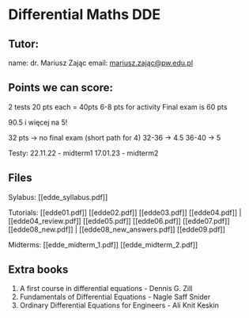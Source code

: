 # Differential Maths DDE

## Tutor:
name: dr. Mariusz Zając 
email: mariusz.zając@pw.edu.pl

## Points we can score:
2 tests 20 pts each = 40pts
6-8 pts for activity
Final exam is 60 pts

90.5 i więcej na 5!

32 pts -> no final exam (short path for 4)
32-36 -> 4.5
36-40 -> 5

Testy:
22.11.22 - midterm1
17.01.23 - midterm2

## Files
Sylabus:
[[edde_syllabus.pdf]]

Tutorials:
[[edde01.pdf]]
[[edde02.pdf]]
[[edde03.pdf]]
[[edde04.pdf]] | [[edde04_review.pdf]]
[[edde05.pdf]]
[[edde06.pdf]]
[[edde07.pdf]]
[[edde08_new.pdf]] | [[edde08_new_answers.pdf]]
[[edde09.pdf]]

Midterms:
[[edde_midterm_1.pdf]]
[[edde_midterm_2.pdf]]

## Extra books
1. A first course in differential equations - Dennis G. Zill
2. Fundamentals of Differential Equations - Nagle Saff Snider
3. Ordinary Differential Equations for Engineers - Ali Knit Keskin
